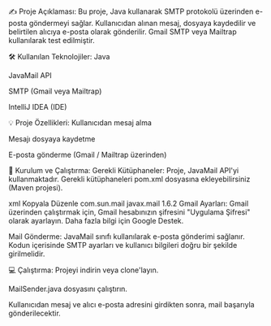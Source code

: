✍️ Proje Açıklaması:
Bu proje, Java kullanarak SMTP protokolü üzerinden e-posta göndermeyi sağlar. Kullanıcıdan alınan mesaj, dosyaya kaydedilir ve belirtilen alıcıya e-posta olarak gönderilir. Gmail SMTP veya Mailtrap kullanılarak test edilmiştir.

🛠️ Kullanılan Teknolojiler:
Java

JavaMail API

SMTP (Gmail veya Mailtrap)

IntelliJ IDEA (IDE)

💡 Proje Özellikleri:
Kullanıcıdan mesaj alma

Mesajı dosyaya kaydetme

E-posta gönderme (Gmail / Mailtrap üzerinden)

🚀 Kurulum ve Çalıştırma:
Gerekli Kütüphaneler:
Proje, JavaMail API'yi kullanmaktadır. Gerekli kütüphaneleri pom.xml dosyasına ekleyebilirsiniz (Maven projesi).

xml
Kopyala
Düzenle
<dependency>
    <groupId>com.sun.mail</groupId>
    <artifactId>javax.mail</artifactId>
    <version>1.6.2</version>
</dependency>
Gmail Ayarları:
Gmail üzerinden çalıştırmak için, Gmail hesabınızın şifresini "Uygulama Şifresi" olarak ayarlayın. Daha fazla bilgi için Google Destek.

Mail Gönderme:
JavaMail sınıfı kullanılarak e-posta gönderimi sağlanır. Kodun içerisinde SMTP ayarları ve kullanıcı bilgileri doğru bir şekilde girilmelidir.

💻 Çalıştırma:
Projeyi indirin veya clone'layın.

MailSender.java dosyasını çalıştırın.

Kullanıcıdan mesaj ve alıcı e-posta adresini girdikten sonra, mail başarıyla gönderilecektir.

